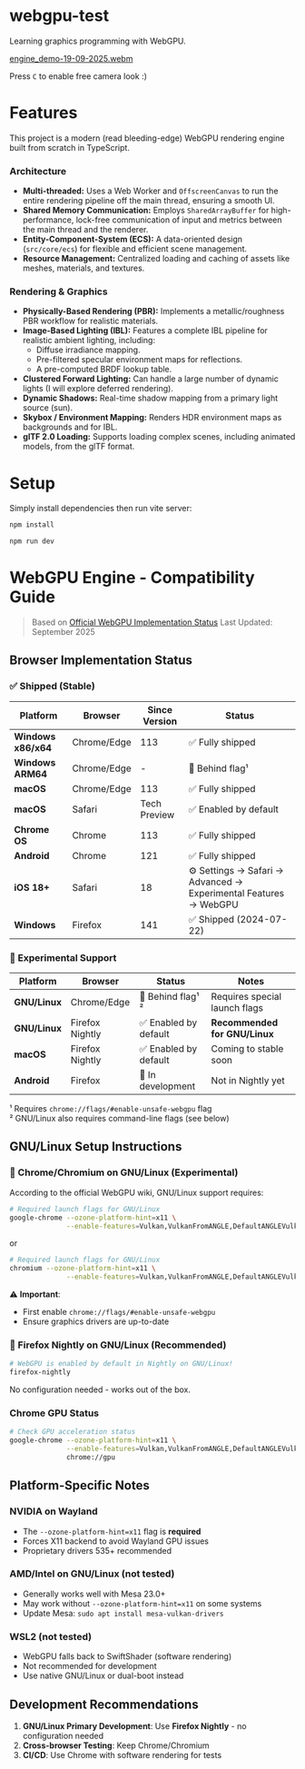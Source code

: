 # webgpu-test

Learning graphics programming with WebGPU.

[engine_demo-19-09-2025.webm](https://github.com/user-attachments/assets/14a29c5e-5732-437c-8f24-e62af67baa42)


Press `C` to enable free camera look :)

# Features

This project is a modern (read bleeding-edge) WebGPU rendering engine built from scratch in TypeScript.

### Architecture

- **Multi-threaded:** Uses a Web Worker and `OffscreenCanvas` to run the entire rendering pipeline off the main thread, ensuring a smooth UI.
- **Shared Memory Communication:** Employs `SharedArrayBuffer` for high-performance, lock-free communication of input and metrics between the main thread and the renderer.
- **Entity-Component-System (ECS):** A data-oriented design (`src/core/ecs`) for flexible and efficient scene management.
- **Resource Management:** Centralized loading and caching of assets like meshes, materials, and textures.

### Rendering & Graphics

- **Physically-Based Rendering (PBR):** Implements a metallic/roughness PBR workflow for realistic materials.
- **Image-Based Lighting (IBL):** Features a complete IBL pipeline for realistic ambient lighting, including:
  - Diffuse irradiance mapping.
  - Pre-filtered specular environment maps for reflections.
  - A pre-computed BRDF lookup table.
- **Clustered Forward Lighting:** Can handle a large number of dynamic lights (I will explore deferred rendering).
- **Dynamic Shadows:** Real-time shadow mapping from a primary light source (sun).
- **Skybox / Environment Mapping:** Renders HDR environment maps as backgrounds and for IBL.
- **glTF 2.0 Loading:** Supports loading complex scenes, including animated models, from the glTF format.

# Setup

Simply install dependencies then run vite server:

```bash
npm install
```

```bash
npm run dev
```

# WebGPU Engine - Compatibility Guide

> Based on [Official WebGPU Implementation Status](https://github.com/gpuweb/gpuweb/wiki/Implementation-Status)
> Last Updated: September 2025

## Browser Implementation Status

### ✅ Shipped (Stable)

| Platform            | Browser     | Since Version | Status                                                           |
| ------------------- | ----------- | ------------- | ---------------------------------------------------------------- |
| **Windows x86/x64** | Chrome/Edge | 113           | ✅ Fully shipped                                                 |
| **Windows ARM64**   | Chrome/Edge | -             | 🚧 Behind flag¹                                                  |
| **macOS**           | Chrome/Edge | 113           | ✅ Fully shipped                                                 |
| **macOS**           | Safari      | Tech Preview  | ✅ Enabled by default                                            |
| **Chrome OS**       | Chrome      | 113           | ✅ Fully shipped                                                 |
| **Android**         | Chrome      | 121           | ✅ Fully shipped                                                 |
| **iOS 18+**         | Safari      | 18            | ⚙️ Settings → Safari → Advanced → Experimental Features → WebGPU |
| **Windows**         | Firefox     | 141           | ✅ Shipped (2024-07-22)                                          |

### 🚧 Experimental Support

| Platform      | Browser         | Status                | Notes                         |
| ------------- | --------------- | --------------------- | ----------------------------- |
| **GNU/Linux** | Chrome/Edge     | 🚧 Behind flag¹ ²     | Requires special launch flags |
| **GNU/Linux** | Firefox Nightly | ✅ Enabled by default | **Recommended for GNU/Linux** |
| **macOS**     | Firefox Nightly | ✅ Enabled by default | Coming to stable soon         |
| **Android**   | Firefox         | 🚧 In development     | Not in Nightly yet            |

¹ Requires `chrome://flags/#enable-unsafe-webgpu` flag  
² GNU/Linux also requires command-line flags (see below)

## GNU/Linux Setup Instructions

### 🔧 Chrome/Chromium on GNU/Linux (Experimental)

According to the official WebGPU wiki, GNU/Linux support requires:

```bash
# Required launch flags for GNU/Linux
google-chrome --ozone-platform-hint=x11 \
              --enable-features=Vulkan,VulkanFromANGLE,DefaultANGLEVulkan
```

or

```bash
# Required launch flags for GNU/Linux
chromium --ozone-platform-hint=x11 \
              --enable-features=Vulkan,VulkanFromANGLE,DefaultANGLEVulkan
```

⚠️ **Important**:

- First enable `chrome://flags/#enable-unsafe-webgpu`
- Ensure graphics drivers are up-to-date

### 🦊 Firefox Nightly on GNU/Linux (Recommended)

```bash
# WebGPU is enabled by default in Nightly on GNU/Linux!
firefox-nightly
```

No configuration needed - works out of the box.

### Chrome GPU Status

```bash
# Check GPU acceleration status
google-chrome --ozone-platform-hint=x11 \
              --enable-features=Vulkan,VulkanFromANGLE,DefaultANGLEVulkan \
              chrome://gpu
```

## Platform-Specific Notes

### NVIDIA on Wayland

- The `--ozone-platform-hint=x11` flag is **required**
- Forces X11 backend to avoid Wayland GPU issues
- Proprietary drivers 535+ recommended

### AMD/Intel on GNU/Linux (not tested)

- Generally works well with Mesa 23.0+
- May work without `--ozone-platform-hint=x11` on some systems
- Update Mesa: `sudo apt install mesa-vulkan-drivers`

### WSL2 (not tested)

- WebGPU falls back to SwiftShader (software rendering)
- Not recommended for development
- Use native GNU/Linux or dual-boot instead

## Development Recommendations

1. **GNU/Linux Primary Development**: Use **Firefox Nightly** - no configuration needed
2. **Cross-browser Testing**: Keep Chrome/Chromium
3. **CI/CD**: Use Chrome with software rendering for tests
